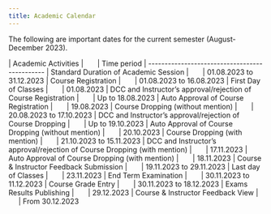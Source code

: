 ```yaml
---
title: Academic Calendar
---
```


The following are important dates for the current semester (August-December 2023).

| Academic Activities |&nbsp; &nbsp; &nbsp; &nbsp;| Time period
| ----------------------------------------------
| Standard Duration of Academic Session |&nbsp; &nbsp; &nbsp; &nbsp;| 01.08.2023 to 31.12.2023
| Course Registration |&nbsp; &nbsp; &nbsp; &nbsp;| 01.08.2023 to 16.08.2023
| First Day of Classes |&nbsp; &nbsp; &nbsp; &nbsp;| 01.08.2023
| DCC and Instructor’s approval/rejection of Course Registration |&nbsp; &nbsp; &nbsp; &nbsp;| Up to 18.08.2023
| Auto Approval of Course Registration |&nbsp; &nbsp; &nbsp; &nbsp;| 19.08.2023
| Course Dropping (without mention) |&nbsp; &nbsp; &nbsp; &nbsp;| 20.08.2023 to 17.10.2023
| DCC and Instructor’s approval/rejection of Course Dropping |&nbsp; &nbsp; &nbsp; &nbsp;| Up to 19.10.2023
| Auto Approval of Course Dropping (without mention) |&nbsp; &nbsp; &nbsp; &nbsp;| 20.10.2023
| Course Dropping (with mention) |&nbsp; &nbsp; &nbsp; &nbsp;| 21.10.2023 to 15.11.2023
| DCC and Instructor’s approval/rejection of Course Dropping (with mention) |&nbsp; &nbsp; &nbsp; &nbsp;| 17.11.2023
| Auto Approval of Course Dropping (with mention) |&nbsp; &nbsp; &nbsp; &nbsp;| 18.11.2023
| Course & Instructor Feedback Submission |&nbsp; &nbsp; &nbsp; &nbsp;| 19.11.2023 to 29.11.2023
| Last day of Classes |&nbsp; &nbsp; &nbsp; &nbsp;| 23.11.2023
| End Term Examination |&nbsp; &nbsp; &nbsp; &nbsp;| 30.11.2023 to 11.12.2023
| Course Grade Entry |&nbsp; &nbsp; &nbsp; &nbsp;| 30.11.2023 to 18.12.2023
| Exams Results Publishing |&nbsp; &nbsp; &nbsp; &nbsp;| 29.12.2023
| Course & Instructor Feedback View    |&nbsp; &nbsp; &nbsp; &nbsp;| From 30.12.2023
